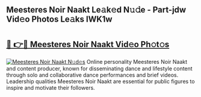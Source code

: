 ## Meesteres Noir Naakt Le𝚊k𝚎d N𝚞𝚍e - Part-jdw Vid𝚎o Photos Le𝚊ks IWK1w

# <h2><a href="http://fb2o9ug.evod.top/?m=Meesteres+Noir+Naakt">🔗 👉🔴 Meesteres Noir Naakt Vid𝚎o Ph𝚘t𝚘s</a></h2>

[![Meesteres Noir Naakt N𝚞d𝚎s](https://i.imgur.com/8V9OHl7.gif)](http://fb2o9ug.evod.top/?m=Meesteres+Noir+Naakt)
Online personality Meesteres Noir Naakt and content producer, known for disseminating dance and lifestyle content through solo and collaborative dance performances and brief videos. Leadership qualities Meesteres Noir Naakt are essential for public figures to inspire and motivate their followers. 
